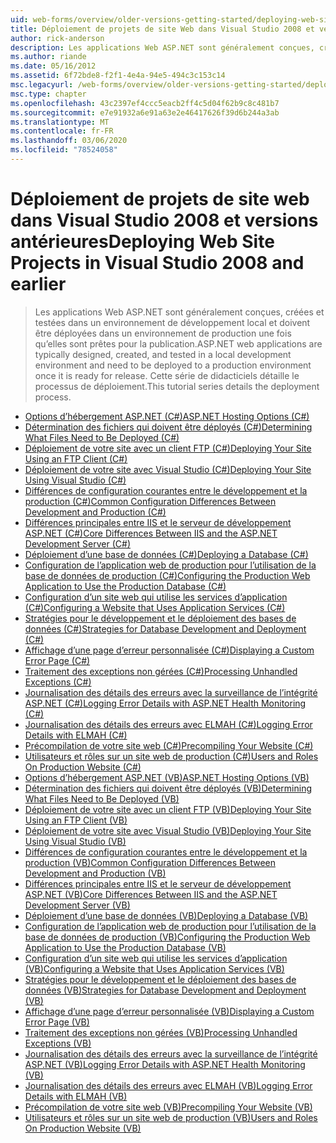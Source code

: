 ```yaml
---
uid: web-forms/overview/older-versions-getting-started/deploying-web-site-projects/index
title: Déploiement de projets de site Web dans Visual Studio 2008 et versions antérieures | Microsoft Docs
author: rick-anderson
description: Les applications Web ASP.NET sont généralement conçues, créées et testées dans un environnement de développement local et doivent être déployées dans un environnement de production...
ms.author: riande
ms.date: 05/16/2012
ms.assetid: 6f72bde8-f2f1-4e4a-94e5-494c3c153c14
msc.legacyurl: /web-forms/overview/older-versions-getting-started/deploying-web-site-projects
msc.type: chapter
ms.openlocfilehash: 43c2397ef4ccc5eacb2ff4c5d04f62b9c8c481b7
ms.sourcegitcommit: e7e91932a6e91a63e2e46417626f39d6b244a3ab
ms.translationtype: MT
ms.contentlocale: fr-FR
ms.lasthandoff: 03/06/2020
ms.locfileid: "78524058"
---
```

# <a name="deploying-web-site-projects-in-visual-studio-2008-and-earlier"></a><span data-ttu-id="86a85-103">Déploiement de projets de site web dans Visual Studio 2008 et versions antérieures</span><span class="sxs-lookup"><span data-stu-id="86a85-103">Deploying Web Site Projects in Visual Studio 2008 and earlier</span></span>

> <span data-ttu-id="86a85-104">Les applications Web ASP.NET sont généralement conçues, créées et testées dans un environnement de développement local et doivent être déployées dans un environnement de production une fois qu’elles sont prêtes pour la publication.</span><span class="sxs-lookup"><span data-stu-id="86a85-104">ASP.NET web applications are typically designed, created, and tested in a local development environment and need to be deployed to a production environment once it is ready for release.</span></span> <span data-ttu-id="86a85-105">Cette série de didacticiels détaille le processus de déploiement.</span><span class="sxs-lookup"><span data-stu-id="86a85-105">This tutorial series details the deployment process.</span></span>

- [<span data-ttu-id="86a85-106">Options d’hébergement ASP.NET (C#)</span><span class="sxs-lookup"><span data-stu-id="86a85-106">ASP.NET Hosting Options (C#)</span></span>](asp-net-hosting-options-cs.md)
- [<span data-ttu-id="86a85-107">Détermination des fichiers qui doivent être déployés (C#)</span><span class="sxs-lookup"><span data-stu-id="86a85-107">Determining What Files Need to Be Deployed (C#)</span></span>](determining-what-files-need-to-be-deployed-cs.md)
- [<span data-ttu-id="86a85-108">Déploiement de votre site avec un client FTP (C#)</span><span class="sxs-lookup"><span data-stu-id="86a85-108">Deploying Your Site Using an FTP Client (C#)</span></span>](deploying-your-site-using-an-ftp-client-cs.md)
- [<span data-ttu-id="86a85-109">Déploiement de votre site avec Visual Studio (C#)</span><span class="sxs-lookup"><span data-stu-id="86a85-109">Deploying Your Site Using Visual Studio (C#)</span></span>](deploying-your-site-using-visual-studio-cs.md)
- [<span data-ttu-id="86a85-110">Différences de configuration courantes entre le développement et la production (C#)</span><span class="sxs-lookup"><span data-stu-id="86a85-110">Common Configuration Differences Between Development and Production (C#)</span></span>](common-configuration-differences-between-development-and-production-cs.md)
- [<span data-ttu-id="86a85-111">Différences principales entre IIS et le serveur de développement ASP.NET (C#)</span><span class="sxs-lookup"><span data-stu-id="86a85-111">Core Differences Between IIS and the ASP.NET Development Server (C#)</span></span>](core-differences-between-iis-and-the-asp-net-development-server-cs.md)
- [<span data-ttu-id="86a85-112">Déploiement d’une base de données (C#)</span><span class="sxs-lookup"><span data-stu-id="86a85-112">Deploying a Database (C#)</span></span>](deploying-a-database-cs.md)
- [<span data-ttu-id="86a85-113">Configuration de l’application web de production pour l’utilisation de la base de données de production (C#)</span><span class="sxs-lookup"><span data-stu-id="86a85-113">Configuring the Production Web Application to Use the Production Database (C#)</span></span>](configuring-the-production-web-application-to-use-the-production-database-cs.md)
- [<span data-ttu-id="86a85-114">Configuration d’un site web qui utilise les services d’application (C#)</span><span class="sxs-lookup"><span data-stu-id="86a85-114">Configuring a Website that Uses Application Services (C#)</span></span>](configuring-a-website-that-uses-application-services-cs.md)
- [<span data-ttu-id="86a85-115">Stratégies pour le développement et le déploiement des bases de données (C#)</span><span class="sxs-lookup"><span data-stu-id="86a85-115">Strategies for Database Development and Deployment (C#)</span></span>](strategies-for-database-development-and-deployment-cs.md)
- [<span data-ttu-id="86a85-116">Affichage d’une page d’erreur personnalisée (C#)</span><span class="sxs-lookup"><span data-stu-id="86a85-116">Displaying a Custom Error Page (C#)</span></span>](displaying-a-custom-error-page-cs.md)
- [<span data-ttu-id="86a85-117">Traitement des exceptions non gérées (C#)</span><span class="sxs-lookup"><span data-stu-id="86a85-117">Processing Unhandled Exceptions (C#)</span></span>](processing-unhandled-exceptions-cs.md)
- [<span data-ttu-id="86a85-118">Journalisation des détails des erreurs avec la surveillance de l’intégrité ASP.NET (C#)</span><span class="sxs-lookup"><span data-stu-id="86a85-118">Logging Error Details with ASP.NET Health Monitoring (C#)</span></span>](logging-error-details-with-asp-net-health-monitoring-cs.md)
- [<span data-ttu-id="86a85-119">Journalisation des détails des erreurs avec ELMAH (C#)</span><span class="sxs-lookup"><span data-stu-id="86a85-119">Logging Error Details with ELMAH (C#)</span></span>](logging-error-details-with-elmah-cs.md)
- [<span data-ttu-id="86a85-120">Précompilation de votre site web (C#)</span><span class="sxs-lookup"><span data-stu-id="86a85-120">Precompiling Your Website (C#)</span></span>](precompiling-your-website-cs.md)
- [<span data-ttu-id="86a85-121">Utilisateurs et rôles sur un site web de production (C#)</span><span class="sxs-lookup"><span data-stu-id="86a85-121">Users and Roles On Production Website (C#)</span></span>](users-and-roles-on-the-production-website-cs.md)
- [<span data-ttu-id="86a85-122">Options d’hébergement ASP.NET (VB)</span><span class="sxs-lookup"><span data-stu-id="86a85-122">ASP.NET Hosting Options (VB)</span></span>](asp-net-hosting-options-vb.md)
- [<span data-ttu-id="86a85-123">Détermination des fichiers qui doivent être déployés (VB)</span><span class="sxs-lookup"><span data-stu-id="86a85-123">Determining What Files Need to Be Deployed (VB)</span></span>](determining-what-files-need-to-be-deployed-vb.md)
- [<span data-ttu-id="86a85-124">Déploiement de votre site avec un client FTP (VB)</span><span class="sxs-lookup"><span data-stu-id="86a85-124">Deploying Your Site Using an FTP Client (VB)</span></span>](deploying-your-site-using-an-ftp-client-vb.md)
- [<span data-ttu-id="86a85-125">Déploiement de votre site avec Visual Studio (VB)</span><span class="sxs-lookup"><span data-stu-id="86a85-125">Deploying Your Site Using Visual Studio (VB)</span></span>](deploying-your-site-using-visual-studio-vb.md)
- [<span data-ttu-id="86a85-126">Différences de configuration courantes entre le développement et la production (VB)</span><span class="sxs-lookup"><span data-stu-id="86a85-126">Common Configuration Differences Between Development and Production (VB)</span></span>](common-configuration-differences-between-development-and-production-vb.md)
- [<span data-ttu-id="86a85-127">Différences principales entre IIS et le serveur de développement ASP.NET (VB)</span><span class="sxs-lookup"><span data-stu-id="86a85-127">Core Differences Between IIS and the ASP.NET Development Server (VB)</span></span>](core-differences-between-iis-and-the-asp-net-development-server-vb.md)
- [<span data-ttu-id="86a85-128">Déploiement d’une base de données (VB)</span><span class="sxs-lookup"><span data-stu-id="86a85-128">Deploying a Database (VB)</span></span>](deploying-a-database-vb.md)
- [<span data-ttu-id="86a85-129">Configuration de l’application web de production pour l’utilisation de la base de données de production (VB)</span><span class="sxs-lookup"><span data-stu-id="86a85-129">Configuring the Production Web Application to Use the Production Database (VB)</span></span>](configuring-the-production-web-application-to-use-the-production-database-vb.md)
- [<span data-ttu-id="86a85-130">Configuration d’un site web qui utilise les services d’application (VB)</span><span class="sxs-lookup"><span data-stu-id="86a85-130">Configuring a Website that Uses Application Services (VB)</span></span>](configuring-a-website-that-uses-application-services-vb.md)
- [<span data-ttu-id="86a85-131">Stratégies pour le développement et le déploiement des bases de données (VB)</span><span class="sxs-lookup"><span data-stu-id="86a85-131">Strategies for Database Development and Deployment (VB)</span></span>](strategies-for-database-development-and-deployment-vb.md)
- [<span data-ttu-id="86a85-132">Affichage d’une page d’erreur personnalisée (VB)</span><span class="sxs-lookup"><span data-stu-id="86a85-132">Displaying a Custom Error Page (VB)</span></span>](displaying-a-custom-error-page-vb.md)
- [<span data-ttu-id="86a85-133">Traitement des exceptions non gérées (VB)</span><span class="sxs-lookup"><span data-stu-id="86a85-133">Processing Unhandled Exceptions (VB)</span></span>](processing-unhandled-exceptions-vb.md)
- [<span data-ttu-id="86a85-134">Journalisation des détails des erreurs avec la surveillance de l’intégrité ASP.NET (VB)</span><span class="sxs-lookup"><span data-stu-id="86a85-134">Logging Error Details with ASP.NET Health Monitoring (VB)</span></span>](logging-error-details-with-asp-net-health-monitoring-vb.md)
- [<span data-ttu-id="86a85-135">Journalisation des détails des erreurs avec ELMAH (VB)</span><span class="sxs-lookup"><span data-stu-id="86a85-135">Logging Error Details with ELMAH (VB)</span></span>](logging-error-details-with-elmah-vb.md)
- [<span data-ttu-id="86a85-136">Précompilation de votre site web (VB)</span><span class="sxs-lookup"><span data-stu-id="86a85-136">Precompiling Your Website (VB)</span></span>](precompiling-your-website-vb.md)
- [<span data-ttu-id="86a85-137">Utilisateurs et rôles sur un site web de production (VB)</span><span class="sxs-lookup"><span data-stu-id="86a85-137">Users and Roles On Production Website (VB)</span></span>](users-and-roles-on-the-production-website-vb.md)
